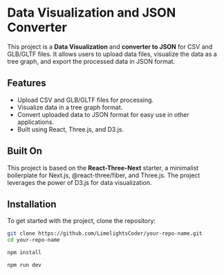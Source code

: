 # Data Visualization and JSON Converter

This project is a **Data Visualization** and **converter to JSON** for CSV and GLB/GLTF files. It allows users to upload data files, visualize the data as a tree graph, and export the processed data in JSON format.

## Features

- Upload CSV and GLB/GLTF files for processing.
- Visualize data in a tree graph format.
- Convert uploaded data to JSON format for easy use in other applications.
- Built using React, Three.js, and D3.js.

## Built On

This project is based on the **React-Three-Next** starter, a minimalist boilerplate for Next.js, @react-three/fiber, and Three.js. The project leverages the power of D3.js for data visualization.

## Installation

To get started with the project, clone the repository:

```bash
git clone https://github.com/LimelightsCoder/your-repo-name.git
cd your-repo-name

npm install

npm run dev



